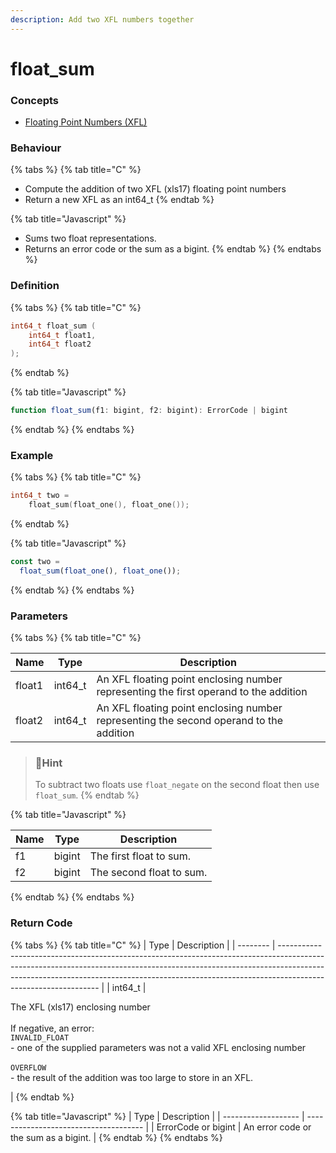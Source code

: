 ```yaml
---
description: Add two XFL numbers together
---
```


# float\_sum

### Concepts

* [Floating Point Numbers (XFL)](../../../concepts/floating-point-numbers-xfl.md)

### Behaviour

{% tabs %}
{% tab title="C" %}
* Compute the addition of two XFL (xls17) floating point numbers
* Return a new XFL as an int64\_t
{% endtab %}

{% tab title="Javascript" %}
* Sums two float representations.
* Returns an error code or the sum as a bigint.
{% endtab %}
{% endtabs %}

### Definition

{% tabs %}
{% tab title="C" %}
```c
int64_t float_sum (
    int64_t float1,
    int64_t float2
);
```


{% endtab %}

{% tab title="Javascript" %}
```javascript
function float_sum(f1: bigint, f2: bigint): ErrorCode | bigint
```
{% endtab %}
{% endtabs %}



### Example

{% tabs %}
{% tab title="C" %}
```c
int64_t two =
    float_sum(float_one(), float_one());
```


{% endtab %}

{% tab title="Javascript" %}
```javascript
const two =
  float_sum(float_one(), float_one());
```
{% endtab %}
{% endtabs %}



### Parameters

{% tabs %}
{% tab title="C" %}


| Name   | Type     | Description                                                                            |
| ------ | -------- | -------------------------------------------------------------------------------------- |
| float1 | int64\_t | An XFL floating point enclosing number representing the first operand to the addition  |
| float2 | int64\_t | An XFL floating point enclosing number representing the second operand to the addition |

> ### 📘Hint
>
> To subtract two floats use `float_negate` on the second float then use `float_sum`.
{% endtab %}

{% tab title="Javascript" %}


| Name | Type   | Description              |
| ---- | ------ | ------------------------ |
| f1   | bigint | The first float to sum.  |
| f2   | bigint | The second float to sum. |
{% endtab %}
{% endtabs %}



### Return Code

{% tabs %}
{% tab title="C" %}
| Type     | Description                                                                                                                                                                                                                                                                 |
| -------- | --------------------------------------------------------------------------------------------------------------------------------------------------------------------------------------------------------------------------------------------------------------------------- |
| int64\_t | <p>The XFL (xls17) enclosing number<br><br>If negative, an error:<br><code>INVALID_FLOAT</code><br>- one of the supplied parameters was not a valid XFL enclosing number<br><br><code>OVERFLOW</code><br>- the result of the addition was too large to store in an XFL.</p> |
{% endtab %}

{% tab title="Javascript" %}
| Type                | Description                           |
| ------------------- | ------------------------------------- |
| ErrorCode or bigint | An error code or the sum as a bigint. |
{% endtab %}
{% endtabs %}

